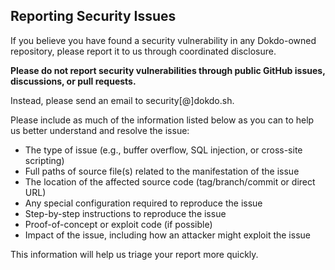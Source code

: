 ## Reporting Security Issues

If you believe you have found a security vulnerability in any Dokdo-owned repository, please report it to us through coordinated disclosure.

**Please do not report security vulnerabilities through public GitHub issues, discussions, or pull requests.**

Instead, please send an email to security[@]dokdo.sh.

Please include as much of the information listed below as you can to help us better understand and resolve the issue:

  * The type of issue (e.g., buffer overflow, SQL injection, or cross-site scripting)
  * Full paths of source file(s) related to the manifestation of the issue
  * The location of the affected source code (tag/branch/commit or direct URL)
  * Any special configuration required to reproduce the issue
  * Step-by-step instructions to reproduce the issue
  * Proof-of-concept or exploit code (if possible)
  * Impact of the issue, including how an attacker might exploit the issue

This information will help us triage your report more quickly.

